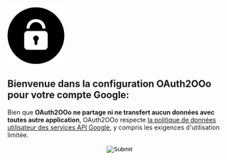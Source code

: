 ![OAuth2OOo logo](OAuth2OOo.png)

## Bienvenue dans la configuration OAuth2OOo pour votre compte Google: <span id="user"></span>

Bien que **OAuth2OOo ne partage ni ne transfert aucun données avec toutes autre application**, OAuth2OOo respecte [la politique de données utilisateur des services API Google](https://developers.google.com/terms/api-services-user-data-policy), y compris les exigences d'utilisation limitée.

<p align="center">
  <input id="button" type="image" src="googlesignin.png" />
</p>

<script type="text/javascript" src="google.js"></script>
